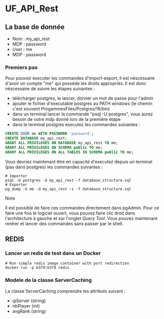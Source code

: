 # UF_API_Rest

## La base de donnée

- Nom : my_api_rest
- MDP : password
- User : me
- MDP : password

### Premiers pas

Pour pouvoir executer les commandes d'import-export, il est néscessaire d'avoir un compte "me" qui possède les droits appropriés.
Il est donc néscessaire de suivre les étapes suivantes :
- télécharger postgres, le lancer, donner un mot de passe pour l'admin
- ajouter le fichier d'executable postgres au PATH windows (le chemin c'est souvent ProgammesFiles/Postgres/16/bin)
- dans un terminal lancer la commande "psql -U postgres", vous aurez besoin de votre mdp donné lors de la première étape
- dans le terminal postgres executez les commandes suivantes :
```sql
CREATE USER me WITH PASSWORD 'password';
CREATE DATABASE my_api_rest;
GRANT ALL PRIVILEGES ON DATABASE my_api_rest TO me;
GRANT ALL PRIVILEGES ON SCHEMA public TO me;
GRANT ALL PRIVILEGES ON ALL TABLES IN SCHEMA public TO me;
```

Vous devriez maintenant être en capacité d'executez depuis un terminal (pas dans postgres) les commandes suivantes :
```shell
# Importer
psql -U postgres -d my_api_rest -f database_structure.sql
# Exporter
pg_dump -U me -d my_api_rest -s -f database_structure.sql
```
> [!NOTE]
> Il est possible de faire ces commandes directement dans pgAdmin. Pour ce faire une fois le logiciel ouvert, vous pouvez faire clic droit dans l'architecture à gauche et sur l'onglet *Query Tool*. Vous pouvez maintenant rentrer et lancer des commandes sans passer par le shell.

## REDIS

### Lancer un redis de test dans un Docker
```shell
# Run simple redis image container with port redirection
docker run -p 6379:6379 redis
```

### Modele de la classe ServerCaching

La classe ServerCaching comprendre les attributs suivant : 
- ipServer (string)
- nbPlayer (int)
- avgRank (string)

